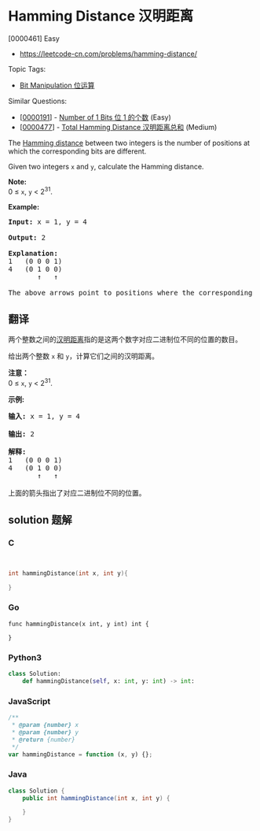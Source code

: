 # Hamming Distance 汉明距离

[0000461] Easy

- https://leetcode-cn.com/problems/hamming-distance/

Topic Tags:

- [Bit Manipulation 位运算](https://leetcode-cn.com/tag/bit-manipulation/)

Similar Questions:

- [[0000191](https://leetcode-cn.com/problems/number-of-1-bits/)] - [Number of 1 Bits 位 1 的个数](./0000191.number-of-1-bits.md) (Easy)
- [[0000477](https://leetcode-cn.com/problems/total-hamming-distance/)] - [Total Hamming Distance 汉明距离总和](./0000477.total-hamming-distance.md) (Medium)

The [Hamming distance](https://en.wikipedia.org/wiki/Hamming_distance) between two integers is the number of positions at which the corresponding bits are different.

Given two integers `x` and `y`, calculate the Hamming distance.

**Note:**  
0 ≤ `x`, `y` < 2<sup>31</sup>.

**Example:**

<pre><b>Input:</b> x = 1, y = 4

<b>Output:</b> 2

<b>Explanation:</b>
1   (0 0 0 1)
4   (0 1 0 0)
       ↑   ↑

The above arrows point to positions where the corresponding bits are different.
</pre>

## 翻译

两个整数之间的[汉明距离](https://baike.baidu.com/item/%E6%B1%89%E6%98%8E%E8%B7%9D%E7%A6%BB)指的是这两个数字对应二进制位不同的位置的数目。

给出两个整数 `x` 和 `y`，计算它们之间的汉明距离。

**注意：**  
0 ≤ `x`, `y` < 2<sup>31</sup>.

**示例:**

<pre><strong>输入:</strong> x = 1, y = 4

<strong>输出:</strong> 2

<strong>解释:</strong>
1   (0 0 0 1)
4   (0 1 0 0)
       ↑   ↑

上面的箭头指出了对应二进制位不同的位置。
</pre>

## solution 题解

### C

```c


int hammingDistance(int x, int y){

}


```

### Go

```golang
func hammingDistance(x int, y int) int {

}
```

### Python3

```python
class Solution:
    def hammingDistance(self, x: int, y: int) -> int:

```

### JavaScript

```javascript
/**
 * @param {number} x
 * @param {number} y
 * @return {number}
 */
var hammingDistance = function (x, y) {};
```

### Java

```java
class Solution {
    public int hammingDistance(int x, int y) {

    }
}
```
